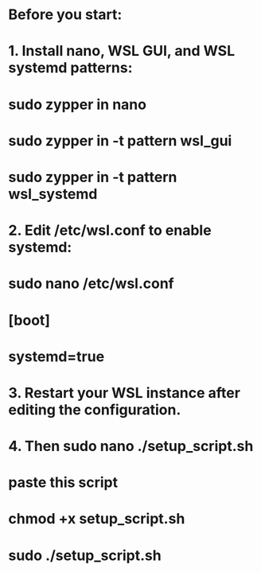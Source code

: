 # Before you start:
# 
# 1. Install nano, WSL GUI, and WSL systemd patterns:
#    sudo zypper in nano
#    sudo zypper in -t pattern wsl_gui
#    sudo zypper in -t pattern wsl_systemd
# 
# 2. Edit /etc/wsl.conf to enable systemd:
#    sudo nano /etc/wsl.conf
#    [boot]
#    systemd=true
#
# 3. Restart your WSL instance after editing the configuration.
#
# 4. Then sudo nano ./setup_script.sh
# paste this script 
# 
# chmod +x setup_script.sh
#
# sudo ./setup_script.sh
#
